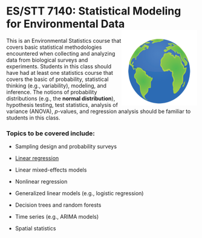 <!-- README.md is generated from README.Rmd. Please edit that file -->
ES/STT 7140: Statistical Modeling for Environmental Data <img src="misc/earth.png" align="right"  width="200" height="200"/>
============================================================================================================================

This is an Environmental Statistics course that covers basic statistical methodologies encountered when collecting and analyzing data from biological surveys and experiments. Students in this class should have had at least one statistics course that covers the basic of probability, statistical thinking (e.g., variability), modeling, and inference. The notions of probability distributions (e.g., the **normal distribution**), hypothesis testing, test statistics, analysis of variance (ANOVA), *p*-values, and regression analysis should be familiar to students in this class.

### Topics to be covered include:

-   Sampling design and probability surveys

-   [Linear regression](https://github.com/bgreenwell/stt7140-env/blob/master/slides/ch3-regression.pdf)

-   Linear mixed-effects models

-   Nonlinear regression

-   Generalized linear models (e.g., logistic regression)

-   Decision trees and random forests

-   Time series (e.g., ARIMA models)

-   Spatial statistics
